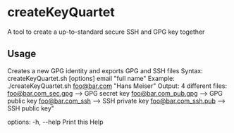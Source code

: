 # createKeyQuartet
A tool to create a up-to-standard secure SSH and GPG key together


## Usage

Creates a new GPG identity and exports GPG and SSH files
Syntax: createKeyQuartet.sh [options] email "full name"
Example: ./createKeyQuartet.sh foo@bar.com "Hans Meiser"
Output:
   4 different files:
   foo@bar.com_sec.gpg --> GPG secret key
   foo@bar.com_pub.gpg --> GPG public key
   foo@bar.com_ssh     --> SSH private key
   foo@bar.com_ssh.pub --> SSH public key"
   
options:
-h, --help     Print this Help
